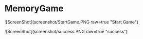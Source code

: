 # MemoryGame

![ScreenShot](screenshot/StartGame.PNG raw=true "Start Game")

![ScreenShot](screenshot/success.PNG raw=true "success")

